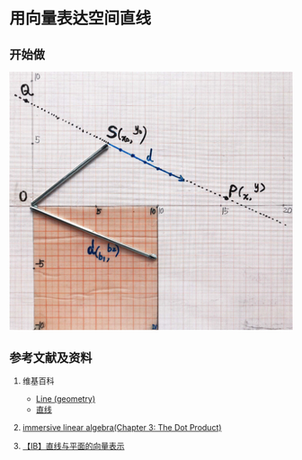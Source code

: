 ﻿# 用向量表达空间直线

## 开始做

![](/images/线性代数/用向量表达空间解析几何中的线和面等/用向量表达空间直线/1a1.jpg)

## 参考文献及资料

1. 维基百科
	- [Line (geometry)](https://en.wikipedia.org/wiki/Line_(geometry)) 
	- [直线](https://zh.wikipedia.org/wiki/%E7%9B%B4%E7%BA%BF) 

2. [immersive linear algebra(Chapter 3: The Dot Product)](http://immersivemath.com/ila/ch03_dotproduct/ch03.html)
3. [【IB】直线与平面的向量表示](https://zhuanlan.zhihu.com/p/73397884)